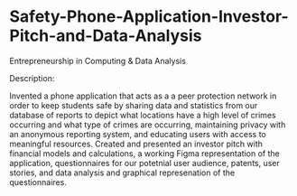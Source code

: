 # Safety-Phone-Application-Investor-Pitch-and-Data-Analysis
Entrepreneurship in Computing &amp; Data Analysis

Description:

Invented a phone application that acts as a a peer protection network in order to keep students safe by sharing data and statistics from our database of reports to depict what locations have a high level of crimes occurring and what type of crimes are occurring, maintaining privacy with an anonymous reporting system, and educating users with access to meaningful resources. Created and presented an investor pitch with financial models and calculations, a working Figma representation of the application, questionnaires for our potetnial user audience, patents, user stories, and data analysis and graphical represenation of the questionnaires.

